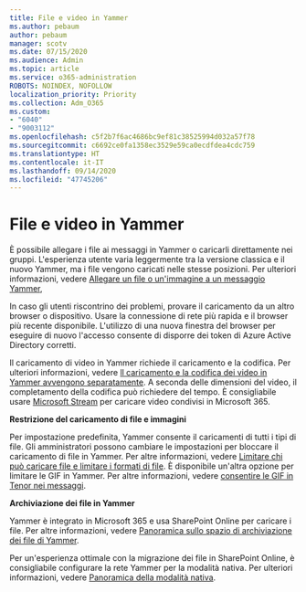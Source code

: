 ```yaml
---
title: File e video in Yammer
ms.author: pebaum
author: pebaum
manager: scotv
ms.date: 07/15/2020
ms.audience: Admin
ms.topic: article
ms.service: o365-administration
ROBOTS: NOINDEX, NOFOLLOW
localization_priority: Priority
ms.collection: Adm_O365
ms.custom:
- "6040"
- "9003112"
ms.openlocfilehash: c5f2b7f6ac4686bc9ef81c38525994d032a57f78
ms.sourcegitcommit: c6692ce0fa1358ec3529e59ca0ecdfdea4cdc759
ms.translationtype: HT
ms.contentlocale: it-IT
ms.lasthandoff: 09/14/2020
ms.locfileid: "47745206"
---
```

# <a name="files-and-videos-in-yammer"></a>File e video in Yammer

È possibile allegare i file ai messaggi in Yammer o caricarli direttamente nei gruppi. L'esperienza utente varia leggermente tra la versione classica e il nuovo Yammer, ma i file vengono caricati nelle stesse posizioni. Per ulteriori informazioni, vedere [Allegare un file o un'immagine a un messaggio Yammer](https://support.microsoft.com/office/attach-a-file-or-image-to-a-yammer-message-f576d4d1-ad66-4ce4-9c43-46cf75978dbf),  

In caso gli utenti riscontrino dei problemi, provare il caricamento da un altro browser o dispositivo. Usare la connessione di rete più rapida e il browser più recente disponibile. L'utilizzo di una nuova finestra del browser per eseguire di nuovo l'accesso consente di disporre dei token di Azure Active Directory corretti.

Il caricamento di video in Yammer richiede il caricamento e la codifica. Per ulteriori informazioni, vedere [ll caricamento e la codifica dei video in Yammer avvengono separatamente](https://support.microsoft.com/office/video-posts-in-yammer-upload-and-encode-separately-5b3a348e-3a0a-4c4b-95b1-eabdf245ba25). A seconda delle dimensioni del video, il completamento della codifica può richiedere del tempo. È consigliabile usare [Microsoft Stream](https://docs.microsoft.com/stream/overview) per caricare video condivisi in Microsoft 365.

**Restrizione del caricamento di file e immagini**

Per impostazione predefinita, Yammer consente il caricamenti di tutti i tipi di file. Gli amministratori possono cambiare le impostazioni per bloccare il caricamento di file in Yammer. Per altre informazioni, vedere [Limitare chi può caricare file e limitare i formati di file](https://docs.microsoft.com/yammer/configure-your-yammer-network/configure-yammer#restrict-who-can-upload-files-and-limit-file-formats). È disponibile un'altra opzione per limitare le GIF in Yammer. Per altre informazioni, vedere [consentire le GIF in Tenor nei messaggi](https://docs.microsoft.com/yammer/configure-your-yammer-network/configure-yammer#allow-tenor-gifs-in-messages).

**Archiviazione dei file in Yammer**

Yammer è integrato in Microsoft 365 e usa SharePoint Online per caricare i file. Per altre informazioni, vedere [Panoramica sullo spazio di archiviazione dei file di Yammer](https://docs.microsoft.com/yammer/get-started-with-yammer/file-storage). 

Per un'esperienza ottimale con la migrazione dei file in SharePoint Online, è consigliabile configurare la rete Yammer per la modalità nativa. Per ulteriori informazioni, vedere [Panoramica della modalità nativa](https://docs.microsoft.com/yammer/configure-your-yammer-network/overview-native-mode). 